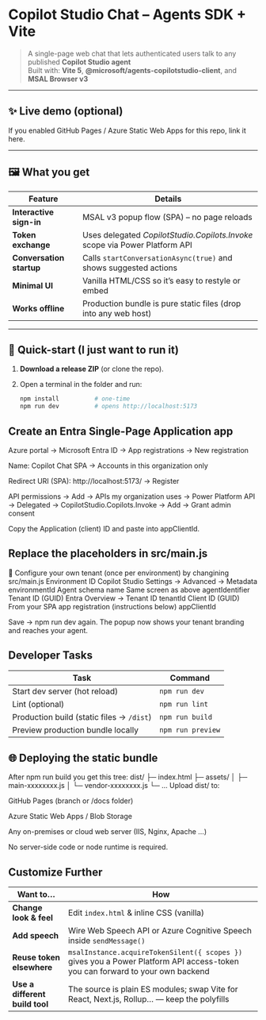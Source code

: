 # Copilot Studio Chat – Agents SDK + Vite

> A single-page web chat that lets authenticated users talk to any published **Copilot Studio agent**  
> Built with: **Vite 5**, **@microsoft/agents-copilotstudio-client**, and **MSAL Browser v3**

---

## ✨ Live demo (optional)

If you enabled GitHub Pages / Azure Static Web Apps for this repo, link it here.

---

## 🖼️ What you get

| Feature | Details |
|---------|---------|
| **Interactive sign-in** | MSAL v3 popup flow (SPA) – no page reloads |
| **Token exchange** | Uses delegated *CopilotStudio.Copilots.Invoke* scope via Power Platform API |
| **Conversation startup** | Calls `startConversationAsync(true)` and shows suggested actions |
| **Minimal UI** | Vanilla HTML/CSS so it’s easy to restyle or embed |
| **Works offline** | Production bundle is pure static files (drop into any web host) |

---




## 🚀 Quick-start (I just want to run it)

1. **Download a release ZIP** (or clone the repo).  
2. Open a terminal in the folder and run:

   ```bash
   npm install          # one-time
   npm run dev          # opens http://localhost:5173

## Create an Entra Single-Page Application app
Azure portal → Microsoft Entra ID → App registrations → New registration

Name: Copilot Chat SPA → Accounts in this organization only

Redirect URI (SPA): http://localhost:5173/ → Register

API permissions → Add → APIs my organization uses → Power Platform API →
Delegated → CopilotStudio.Copilots.Invoke → Add → Grant admin consent

Copy the Application (client) ID and paste into appClientId.

## Replace the placeholders in src/main.js
🔑 Configure your own tenant (once per environment) by changining src/main.js
Environment ID	Copilot Studio Settings → Advanced → Metadata	environmentId
Agent schema name	Same screen as above	agentIdentifier
Tenant ID (GUID)	Entra Overview → Tenant ID	tenantId
Client ID (GUID)	From your SPA app registration (instructions below)	appClientId

Save → npm run dev again. The popup now shows your tenant branding and reaches your agent.

## Developer Tasks
| Task                                      | Command           |
| ----------------------------------------- | ----------------- |
| Start dev server (hot reload)             | `npm run dev`     |
| Lint (optional)                           | `npm run lint`    |
| Production build (static files → `/dist`) | `npm run build`   |
| Preview production bundle locally         | `npm run preview` |

## 🌐 Deploying the static bundle
After npm run build you get this tree:
dist/
 ├─ index.html
 ├─ assets/
 │   ├─ main-xxxxxxxx.js
 │   └─ vendor-xxxxxxxx.js
 └─ …
Upload dist/ to:

GitHub Pages (branch or /docs folder)

Azure Static Web Apps / Blob Storage

Any on-premises or cloud web server (IIS, Nginx, Apache …)

No server-side code or node runtime is required.

## Customize Further
| Want to…                       | How                                                                                                                           |
| ------------------------------ | ----------------------------------------------------------------------------------------------------------------------------- |
| **Change look & feel**         | Edit `index.html` & inline CSS (vanilla)                                                                                      |
| **Add speech**                 | Wire Web Speech API or Azure Cognitive Speech inside `sendMessage()`                                                          |
| **Reuse token elsewhere**      | `msalInstance.acquireTokenSilent({ scopes })` gives you a Power Platform API access-token you can forward to your own backend |
| **Use a different build tool** | The source is plain ES modules; swap Vite for React, Next.js, Rollup… — keep the polyfills                                    |



